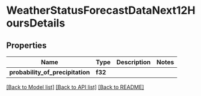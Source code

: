 # WeatherStatusForecastDataNext12HoursDetails

## Properties

Name | Type | Description | Notes
------------ | ------------- | ------------- | -------------
**probability_of_precipitation** | **f32** |  | 

[[Back to Model list]](../README.md#documentation-for-models) [[Back to API list]](../README.md#documentation-for-api-endpoints) [[Back to README]](../README.md)



